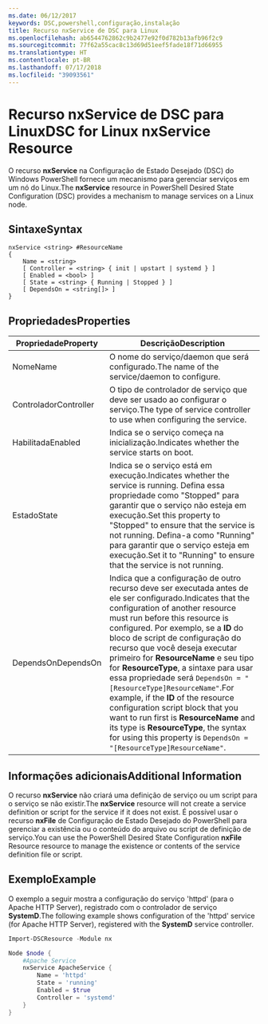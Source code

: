 ```yaml
---
ms.date: 06/12/2017
keywords: DSC,powershell,configuração,instalação
title: Recurso nxService de DSC para Linux
ms.openlocfilehash: ab6544762862c9b2477e92f0d782b13afb96f2c9
ms.sourcegitcommit: 77f62a55cac8c13d69d51eef5fade18f71d66955
ms.translationtype: HT
ms.contentlocale: pt-BR
ms.lasthandoff: 07/17/2018
ms.locfileid: "39093561"
---
```

# <a name="dsc-for-linux-nxservice-resource"></a><span data-ttu-id="7e70d-103">Recurso nxService de DSC para Linux</span><span class="sxs-lookup"><span data-stu-id="7e70d-103">DSC for Linux nxService Resource</span></span>

<span data-ttu-id="7e70d-104">O recurso **nxService** na Configuração de Estado Desejado (DSC) do Windows PowerShell fornece um mecanismo para gerenciar serviços em um nó do Linux.</span><span class="sxs-lookup"><span data-stu-id="7e70d-104">The **nxService** resource in PowerShell Desired State Configuration (DSC) provides a mechanism to manage services on a Linux node.</span></span>

## <a name="syntax"></a><span data-ttu-id="7e70d-105">Sintaxe</span><span class="sxs-lookup"><span data-stu-id="7e70d-105">Syntax</span></span>

```
nxService <string> #ResourceName
{
    Name = <string>
    [ Controller = <string> { init | upstart | systemd } ]
    [ Enabled = <bool> ]
    [ State = <string> { Running | Stopped } ]
    [ DependsOn = <string[]> ]
}
```

## <a name="properties"></a><span data-ttu-id="7e70d-106">Propriedades</span><span class="sxs-lookup"><span data-stu-id="7e70d-106">Properties</span></span>
|  <span data-ttu-id="7e70d-107">Propriedade</span><span class="sxs-lookup"><span data-stu-id="7e70d-107">Property</span></span> |  <span data-ttu-id="7e70d-108">Descrição</span><span class="sxs-lookup"><span data-stu-id="7e70d-108">Description</span></span> |
|---|---|
| <span data-ttu-id="7e70d-109">Nome</span><span class="sxs-lookup"><span data-stu-id="7e70d-109">Name</span></span>| <span data-ttu-id="7e70d-110">O nome do serviço/daemon que será configurado.</span><span class="sxs-lookup"><span data-stu-id="7e70d-110">The name of the service/daemon to configure.</span></span>|
| <span data-ttu-id="7e70d-111">Controlador</span><span class="sxs-lookup"><span data-stu-id="7e70d-111">Controller</span></span>| <span data-ttu-id="7e70d-112">O tipo de controlador de serviço que deve ser usado ao configurar o serviço.</span><span class="sxs-lookup"><span data-stu-id="7e70d-112">The type of service controller to use when configuring the service.</span></span>|
| <span data-ttu-id="7e70d-113">Habilitada</span><span class="sxs-lookup"><span data-stu-id="7e70d-113">Enabled</span></span>| <span data-ttu-id="7e70d-114">Indica se o serviço começa na inicialização.</span><span class="sxs-lookup"><span data-stu-id="7e70d-114">Indicates whether the service starts on boot.</span></span>|
| <span data-ttu-id="7e70d-115">Estado</span><span class="sxs-lookup"><span data-stu-id="7e70d-115">State</span></span>| <span data-ttu-id="7e70d-116">Indica se o serviço está em execução.</span><span class="sxs-lookup"><span data-stu-id="7e70d-116">Indicates whether the service is running.</span></span> <span data-ttu-id="7e70d-117">Defina essa propriedade como "Stopped" para garantir que o serviço não esteja em execução.</span><span class="sxs-lookup"><span data-stu-id="7e70d-117">Set this property to "Stopped" to ensure that the service is not running.</span></span> <span data-ttu-id="7e70d-118">Defina-a como "Running" para garantir que o serviço esteja em execução.</span><span class="sxs-lookup"><span data-stu-id="7e70d-118">Set it to "Running" to ensure that the service is not running.</span></span>|
| <span data-ttu-id="7e70d-119">DependsOn</span><span class="sxs-lookup"><span data-stu-id="7e70d-119">DependsOn</span></span> | <span data-ttu-id="7e70d-120">Indica que a configuração de outro recurso deve ser executada antes de ele ser configurado.</span><span class="sxs-lookup"><span data-stu-id="7e70d-120">Indicates that the configuration of another resource must run before this resource is configured.</span></span> <span data-ttu-id="7e70d-121">Por exemplo, se a **ID** do bloco de script de configuração do recurso que você deseja executar primeiro for **ResourceName** e seu tipo for **ResourceType**, a sintaxe para usar essa propriedade será `DependsOn = "[ResourceType]ResourceName"`.</span><span class="sxs-lookup"><span data-stu-id="7e70d-121">For example, if the **ID** of the resource configuration script block that you want to run first is **ResourceName** and its type is **ResourceType**, the syntax for using this property is `DependsOn = "[ResourceType]ResourceName"`.</span></span>|

## <a name="additional-information"></a><span data-ttu-id="7e70d-122">Informações adicionais</span><span class="sxs-lookup"><span data-stu-id="7e70d-122">Additional Information</span></span>

<span data-ttu-id="7e70d-123">O recurso **nxService** não criará uma definição de serviço ou um script para o serviço se não existir.</span><span class="sxs-lookup"><span data-stu-id="7e70d-123">The **nxService** resource will not create a service definition or script for the service if it does not exist.</span></span> <span data-ttu-id="7e70d-124">É possível usar o recurso **nxFile** de Configuração de Estado Desejado do PowerShell para gerenciar a existência ou o conteúdo do arquivo ou script de definição de serviço.</span><span class="sxs-lookup"><span data-stu-id="7e70d-124">You can use the PowerShell Desired State Configuration **nxFile** Resource resource to manage the existence or contents of the service definition file or script.</span></span>

## <a name="example"></a><span data-ttu-id="7e70d-125">Exemplo</span><span class="sxs-lookup"><span data-stu-id="7e70d-125">Example</span></span>

<span data-ttu-id="7e70d-126">O exemplo a seguir mostra a configuração do serviço 'httpd' (para o Apache HTTP Server), registrado com o controlador de serviço **SystemD**.</span><span class="sxs-lookup"><span data-stu-id="7e70d-126">The following example shows configuration of the 'httpd' service (for Apache HTTP Server), registered with the **SystemD** service controller.</span></span>

```powershell
Import-DSCResource -Module nx

Node $node {
    #Apache Service
    nxService ApacheService {
        Name = 'httpd'
        State = 'running'
        Enabled = $true
        Controller = 'systemd'
    }
}
```